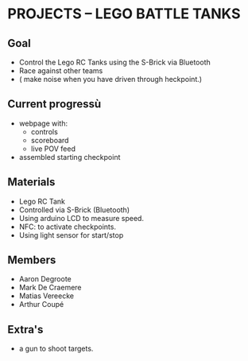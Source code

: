 # PROJECTS – LEGO BATTLE TANKS

## Goal

- Control the Lego RC Tanks using the S-Brick via Bluetooth
- Race against other teams
- ( make noise when you have driven through heckpoint.)

## Current progressù

- webpage with:
  - controls
  - scoreboard
  - live POV feed
- assembled starting checkpoint


## Materials

- Lego RC Tank
- Controlled via S-Brick (Bluetooth)
- Using arduino LCD to measure speed.
- NFC: to activate checkpoints.
- Using light sensor for start/stop

## Members

- Aaron Degroote
- Mark De Craemere
- Matias Vereecke
- Arthur Coupé

## Extra's

- a gun to shoot targets.
